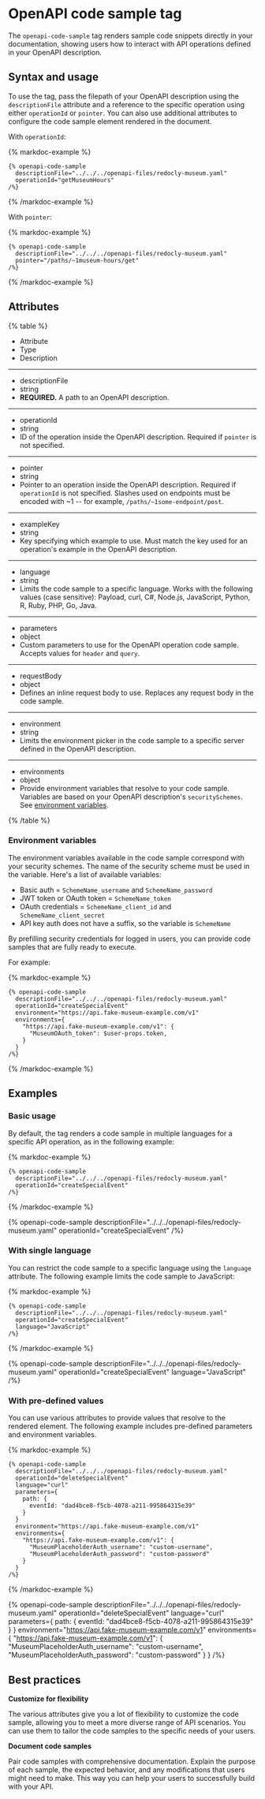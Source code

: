 # OpenAPI code sample tag

The `openapi-code-sample` tag renders sample code snippets directly in your documentation, showing users how to interact with API operations defined in your OpenAPI description.

## Syntax and usage

To use the tag, pass the filepath of your OpenAPI description using the `descriptionFile` attribute and a reference to the specific operation using either `operationId` or `pointer`.
You can also use additional attributes to configure the code sample element rendered in the document.

With `operationId`:

{% markdoc-example %}
  ```markdoc {% process=false title="hello" %}
  {% openapi-code-sample
    descriptionFile="../../../openapi-files/redocly-museum.yaml"
    operationId="getMuseumHours"
  /%}
  ```
{% /markdoc-example %}

With `pointer`:

{% markdoc-example %}
  ```markdoc {% process=false %}
  {% openapi-code-sample
    descriptionFile="../../../openapi-files/redocly-museum.yaml"
    pointer="/paths/~1museum-hours/get"
  /%}
  ```
{% /markdoc-example %}

## Attributes

{% table %}

- Attribute
- Type
- Description

---

- descriptionFile
- string
- **REQUIRED.**
  A path to an OpenAPI description.

---

- operationId
- string
- ID of the operation inside the OpenAPI description.
  Required if `pointer` is not specified.

---

- pointer
- string
- Pointer to an operation inside the OpenAPI description.
  Required if `operationId` is not specified.
  Slashes used on endpoints must be encoded with ~1 -- for example, `/paths/~1some-endpoint/post`.

---

- exampleKey
- string
- Key specifying which example to use.
  Must match the key used for an operation's example in the OpenAPI description.

---

- language
- string
- Limits the code sample to a specific language.
  Works with the following values (case sensitive): Payload, curl, C#, Node.js, JavaScript, Python, R, Ruby, PHP, Go, Java.

---

- parameters
- object
- Custom parameters to use for the OpenAPI operation code sample.
  Accepts values for `header` and `query`.

---

- requestBody
- object
- Defines an inline request body to use.
  Replaces any request body in the code sample.

---

- environment
- string
- Limits the environment picker in the code sample to a specific server defined in the OpenAPI description.

---

- environments
- object
- Provide environment variables that resolve to your code sample.
  Variables are based on your OpenAPI description's `securitySchemes`.
  See [environment variables](#environment-variables).

{% /table %}

### Environment variables

The environment variables available in the code sample correspond with your security schemes.
The name of the security scheme must be used in the variable. Here's a list of available variables:

- Basic auth = `SchemeName_username` and `SchemeName_password`
- JWT token or OAuth token = `SchemeName_token`
- OAuth credentials = `SchemeName_client_id` and `SchemeName_client_secret`
- API key auth does not have a suffix, so the variable is `SchemeName`

By prefilling security credentials for logged in users, you can provide code samples that are fully ready to execute.

For example:

{% markdoc-example %}
  ``` {% process=false %}
  {% openapi-code-sample
    descriptionFile="../../../openapi-files/redocly-museum.yaml"
    operationId="createSpecialEvent"
    environment="https://api.fake-museum-example.com/v1"
    environments={
      "https://api.fake-museum-example.com/v1": {
        "MuseumOAuth_token": $user-props.token,
      }
    }
  /%}
  ```
{% /markdoc-example %}

## Examples

### Basic usage

By default, the tag renders a code sample in multiple languages for a specific API operation, as in the following example:

{% markdoc-example %}
  ``` {% process=false %}
  {% openapi-code-sample
    descriptionFile="../../../openapi-files/redocly-museum.yaml"
    operationId="createSpecialEvent"
  /%}
  ```
{% /markdoc-example %}

{% openapi-code-sample
  descriptionFile="../../../openapi-files/redocly-museum.yaml"
  operationId="createSpecialEvent"
/%}

### With single language

You can restrict the code sample to a specific language using the `language` attribute.
The following example limits the code sample to JavaScript:

{% markdoc-example %}
  ``` {% process=false %}
  {% openapi-code-sample
    descriptionFile="../../../openapi-files/redocly-museum.yaml"
    operationId="createSpecialEvent"
    language="JavaScript"
  /%}
  ```
{% /markdoc-example %}

{% openapi-code-sample
  descriptionFile="../../../openapi-files/redocly-museum.yaml"
  operationId="createSpecialEvent"
  language="JavaScript"
/%}

### With pre-defined values

You can use various attributes to provide values that resolve to the rendered element.
The following example includes pre-defined parameters and environment variables.

{% markdoc-example %}
  ``` {% process=false %}
  {% openapi-code-sample
    descriptionFile="../../../openapi-files/redocly-museum.yaml"
    operationId="deleteSpecialEvent"
    language="curl"
    parameters={
      path: {
        eventId: "dad4bce8-f5cb-4078-a211-995864315e39"
      }
    }
    environment="https://api.fake-museum-example.com/v1"
    environments={
      "https://api.fake-museum-example.com/v1": {
        "MuseumPlaceholderAuth_username": "custom-username",
        "MuseumPlaceholderAuth_password": "custom-password"
      }
    }
  /%}
  ```
{% /markdoc-example %}

{% openapi-code-sample
  descriptionFile="../../../openapi-files/redocly-museum.yaml"
  operationId="deleteSpecialEvent"
  language="curl"
  parameters={
    path: {
      eventId: "dad4bce8-f5cb-4078-a211-995864315e39"
    }
  }
  environment="https://api.fake-museum-example.com/v1"
  environments={
    "https://api.fake-museum-example.com/v1": {
      "MuseumPlaceholderAuth_username": "custom-username",
      "MuseumPlaceholderAuth_password": "custom-password"
    }
  }
/%}

## Best practices

**Customize for flexibility**

The various attributes give you a lot of flexibility to customize the code sample, allowing you to meet a more diverse range of API scenarios.
You can use them to tailor the code samples to the specific needs of your users.

**Document code samples**

Pair code samples with comprehensive documentation. Explain the purpose of each sample, the expected behavior, and any modifications that users might need to make.
This way you can help your users to successfully build with your API.
